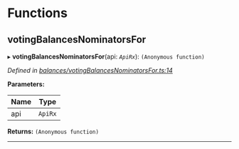 

# Functions

<a id="votingbalancesnominatorsfor"></a>

##  votingBalancesNominatorsFor

▸ **votingBalancesNominatorsFor**(api: *`ApiRx`*): `(Anonymous function)`

*Defined in [balances/votingBalancesNominatorsFor.ts:14](https://github.com/polkadot-js/api/blob/48cb2d0/packages/api-derive/src/balances/votingBalancesNominatorsFor.ts#L14)*

**Parameters:**

| Name | Type |
| ------ | ------ |
| api | `ApiRx` |

**Returns:** `(Anonymous function)`

___

